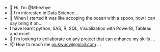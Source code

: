 - 👋 Hi, I’m @Mhezhye
- 👀 I’m interested in Data Science...
- 🌱 When I started it was like sccoping the ocean with a spoon, now I can say bring it on...
- I have learnt python, SAS, R, SQL, Visualization with PowerBi, Tableau and excel
- 💞️ I’m looking to collaborate on any project that can enhance my skills ...
- 📫 How to reach me ojukwucv@gmail.com ...

<!---
Mhezhye/Mhezhye is a ✨ special ✨ repository because its `README.md` (this file) appears on your GitHub profile.
You can click the Preview link to take a look at your changes.
--->
